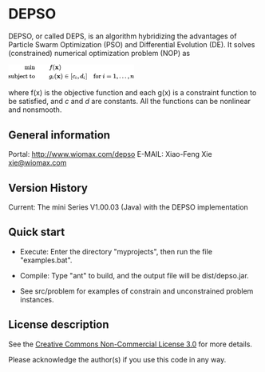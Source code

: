 DEPSO
========

DEPSO, or called DEPS, is an algorithm hybridizing the advantages of Particle Swarm Optimization (PSO) and Differential Evolution (DE). It solves (constrained) numerical optimization problem (NOP) as

<img src="image/nop.png" width="50%" />

where f(x) is the objective function and each g(x) is a constraint function to be satisfied, and _c_ and _d_ are constants. All the functions can be nonlinear and nonsmooth.

General information
-------------------

Portal: http://www.wiomax.com/depso
E-MAIL: Xiao-Feng Xie <xie@wiomax.com>

Version History
-------------------

Current: The mini Series V1.00.03 (Java) with the DEPSO implementation

Quick start
-----------

- Execute: Enter the directory "myprojects", then run the file "examples.bat".

- Compile: Type "ant" to build, and the output file will be dist/depso.jar. 

- See src/problem for examples of constrain and unconstrained problem instances.

License description
-------------------

See the [Creative Commons Non-Commercial License 3.0](https://creativecommons.org/licenses/by-nc/3.0/us/) for more details.

Please acknowledge the author(s) if you use this code in any way.

